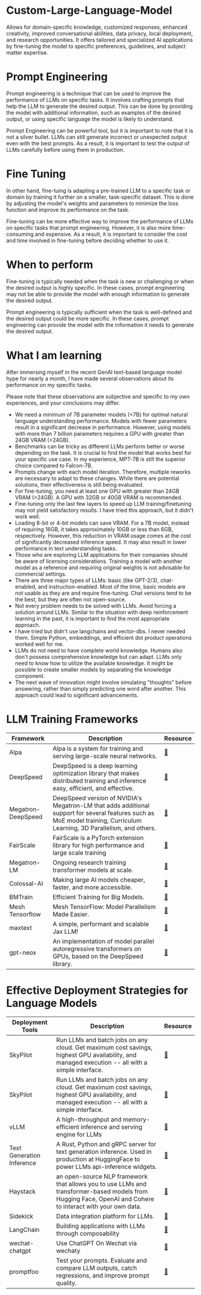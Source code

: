 # Custom-Large-Language-Model
Allows for domain-specific knowledge, customized responses, enhanced creativity, improved conversational abilities, data privacy, local deployment, and research opportunities. It offers tailored and specialized AI applications by fine-tuning the model to specific preferences, guidelines, and subject matter expertise.

# Prompt Engineering

Prompt engineering is a technique that can be used to improve the performance of LLMs on specific tasks. It involves crafting prompts that help the LLM to generate the desired output. This can be done by providing the model with additional information, such as examples of the desired output, or using specific language the model is likely to understand. 

Prompt Engineering can be powerful tool, but it is important to note that it is not a silver bullet. LLMs can still generate incorrect or unexpected output even with the best prompts. As a result, it is important to test the output of LLMs carefully before using them in production. 

# Fine Tuning
In other hand, fine-tuing is adapting a pre-trained LLM to a specific task or domain by training it further on a smaller, task-specific dataset. This is done by adjusting the model's weights and parameters to minimize the loss function and improve its performance on the task.

Fine-tuning can be more effective way to improve the performance of LLMs on specific tasks that prompt engineering. However, it is also more time-consuming and expensive. As a result, it is important to consider the cost and time involved in fine-tuning before deciding whether to use it. 

# When to perform

Fine-tuning is typically needed when the task is new or challenging or when the desired output is highly specific. In these cases, prompt engineering may not be able to provide the model with enough information to generate the desired output. 

Prompt engineering is typically sufficient when the task is well-defined and the desired output could be more specific. In these cases, prompt engineering can provide the model with the information it needs to generate the desired output. 


# What I am learning

After immersing myself in the recent GenAI text-based language model hype for nearly a month, I have made several observations about its performance on my specific tasks.

Please note that these observations are subjective and specific to my own experiences, and your conclusions may differ.

- We need a minimum of 7B parameter models (<7B) for optimal natural language understanding performance. Models with fewer parameters result in a significant decrease in performance. However, using models with more than 7 billion parameters requires a GPU with greater than 24GB VRAM (>24GB).
- Benchmarks can be tricky as different LLMs perform better or worse depending on the task. It is crucial to find the model that works best for your specific use case. In my experience, MPT-7B is still the superior choice compared to Falcon-7B.
- Prompts change with each model iteration. Therefore, multiple reworks are necessary to adapt to these changes. While there are potential solutions, their effectiveness is still being evaluated.
- For fine-tuning, you need at least one GPU with greater than 24GB VRAM (>24GB). A GPU with 32GB or 40GB VRAM is recommended.
- Fine-tuning only the last few layers to speed up LLM training/finetuning may not yield satisfactory results. I have tried this approach, but it didn't work well.
- Loading 8-bit or 4-bit models can save VRAM. For a 7B model, instead of requiring 16GB, it takes approximately 10GB or less than 6GB, respectively. However, this reduction in VRAM usage comes at the cost of significantly decreased inference speed. It may also result in lower performance in text understanding tasks.
- Those who are exploring LLM applications for their companies should be aware of licensing considerations. Training a model with another model as a reference and requiring original weights is not advisable for commercial settings.
- There are three major types of LLMs: basic (like GPT-2/3), chat-enabled, and instruction-enabled. Most of the time, basic models are not usable as they are and require fine-tuning. Chat versions tend to be the best, but they are often not open-source.
- Not every problem needs to be solved with LLMs. Avoid forcing a solution around LLMs. Similar to the situation with deep reinforcement learning in the past, it is important to find the most appropriate approach.
- I have tried but didn't use langchains and vector-dbs. I never needed them. Simple Python, embeddings, and efficient dot product operations worked well for me.
- LLMs do not need to have complete world knowledge. Humans also don't possess comprehensive knowledge but can adapt. LLMs only need to know how to utilize the available knowledge. It might be possible to create smaller models by separating the knowledge component.
- The next wave of innovation might involve simulating "thoughts" before answering, rather than simply predicting one word after another. This approach could lead to significant advancements.

# LLM Training Frameworks

| Framework | Description | Resource |
|------ | ---------- | :--------- |
|Alpa| Alpa is a system for training and serving large-scale neural networks. | [🔗](https://github.com/alpa-projects/alpa)|
|DeepSpeed| DeepSpeed is a deep learning optimization library that makes distributed training and inference easy, efficient, and effective. | [🔗](https://github.com/microsoft/DeepSpeed)|
|Megatron-DeepSpeed| DeepSpeed version of NVIDIA's Megatron-LM that adds additional support for several features such as MoE model training, Curriculum Learning, 3D Parallelism, and others. | [🔗](https://github.com/microsoft/Megatron-DeepSpeed)|
|FairScale| FairScale is a PyTorch extension library for high performance and large scale training | [🔗](https://fairscale.readthedocs.io/en/latest/what_is_fairscale.html)|
|Megatron-LM| Ongoing research training transformer models at scale. | [🔗](https://github.com/NVIDIA/Megatron-LM)|
|Colossal-AI| Making large AI models cheaper, faster, and more accessible. | [🔗](hhttps://github.com/hpcaitech/ColossalAI)|
|BMTrain | Efficient Training for Big Models. | [🔗](https://github.com/OpenBMB/BMTrain)|
|Mesh Tensorflow | Mesh TensorFlow: Model Parallelism Made Easier. | [🔗](https://github.com/tensorflow/mesh)|
|maxtext | A simple, performant and scalable Jax LLM! | [🔗](https://github.com/google/maxtext)|
|gpt-neox | An implementation of model parallel autoregressive transformers on GPUs, based on the DeepSpeed library.| [🔗](https://github.com/EleutherAI/gpt-neox)|

# Effective Deployment Strategies for Language Models
| Deployment Tools | Description | Resource |
|------ | ---------- | :--------- |
| SkyPilot | Run LLMs and batch jobs on any cloud. Get maximum cost savings, highest GPU availability, and managed execution -- all with a simple interface. | [🔗](https://github.com/skypilot-org/skypilot)|
| SkyPilot | Run LLMs and batch jobs on any cloud. Get maximum cost savings, highest GPU availability, and managed execution -- all with a simple interface. | [🔗](https://github.com/skypilot-org/skypilot)|
|vLLM | A high-throughput and memory-efficient inference and serving engine for LLMs | [🔗](https://github.com/vllm-project/vllm)|
|Text Generation Inference | A Rust, Python and gRPC server for text generation inference. Used in production at HuggingFace to power LLMs api-inference widgets. | [🔗](https://github.com/huggingface/text-generation-inference)|
| Haystack | an open-source NLP framework that allows you to use LLMs and transformer-based models from Hugging Face, OpenAI and Cohere to interact with your own data. | [🔗](https://haystack.deepset.ai/)|
| Sidekick |  Data integration platform for LLMs. | [🔗](https://github.com/psychic-api/psychic)|
| LangChain |  Building applications with LLMs through composability | [🔗](https://github.com/hwchase17/langchain)|
| wechat-chatgpt | Use ChatGPT On Wechat via wechaty | [🔗](https://github.com/fuergaosi233/wechat-chatgpt)|
| promptfoo | Test your prompts. Evaluate and compare LLM outputs, catch regressions, and improve prompt quality. | [🔗](https://github.com/promptfoo/promptfoo)|


